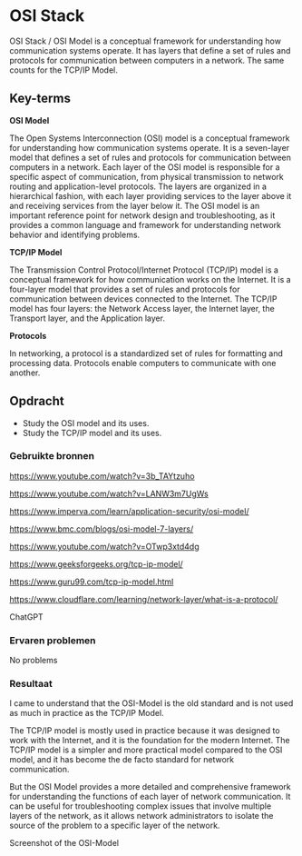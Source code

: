 # OSI Stack
OSI Stack / OSI Model is a conceptual framework for understanding how communication systems operate. It has layers that define a set of rules and protocols for communication between computers in a network. The same counts for the TCP/IP Model.

## Key-terms
**OSI Model**

The Open Systems Interconnection (OSI) model is a conceptual framework for understanding how communication systems operate. It is a seven-layer model that defines a set of rules and protocols for communication between computers in a network. Each layer of the OSI model is responsible for a specific aspect of communication, from physical transmission to network routing and application-level protocols. The layers are organized in a hierarchical fashion, with each layer providing services to the layer above it and receiving services from the layer below it. The OSI model is an important reference point for network design and troubleshooting, as it provides a common language and framework for understanding network behavior and identifying problems.

**TCP/IP Model**

The Transmission Control Protocol/Internet Protocol (TCP/IP) model is a conceptual framework for how communication works on the Internet. It is a four-layer model that provides a set of rules and protocols for communication between devices connected to the Internet. The TCP/IP model has four layers: the Network Access layer, the Internet layer, the Transport layer, and the Application layer.

**Protocols**

In networking, a protocol is a standardized set of rules for formatting and processing data. Protocols enable computers to communicate with one another.

## Opdracht

- Study the OSI model and its uses.
- Study the TCP/IP model and its uses.


### Gebruikte bronnen
https://www.youtube.com/watch?v=3b_TAYtzuho

https://www.youtube.com/watch?v=LANW3m7UgWs

https://www.imperva.com/learn/application-security/osi-model/

https://www.bmc.com/blogs/osi-model-7-layers/

https://www.youtube.com/watch?v=OTwp3xtd4dg

https://www.geeksforgeeks.org/tcp-ip-model/

https://www.guru99.com/tcp-ip-model.html

https://www.cloudflare.com/learning/network-layer/what-is-a-protocol/

ChatGPT

### Ervaren problemen

No problems

### Resultaat
I came to understand that the OSI-Model is the old standard and is not used as much in practice as the TCP/IP Model.

The TCP/IP model is mostly used in practice because it was designed to work with the Internet, and it is the foundation for the modern Internet. The TCP/IP model is a simpler and more practical model compared to the OSI model, and it has become the de facto standard for network communication.

But the OSI Model provides a more detailed and comprehensive framework for understanding the functions of each layer of network communication. It can be useful for troubleshooting complex issues that involve multiple layers of the network, as it allows network administrators to isolate the source of the problem to a specific layer of the network.

Screenshot of the OSI-Model 








